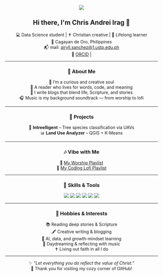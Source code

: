 <div align="center">

<!-- 🌸 Cute Banner -->
<img src="https://capsule-render.vercel.app/api?type=waving&color=ffb6c1&height=200&section=header&text=Hello%20World%20🌸&fontSize=40&fontColor=fff&fontAlignY=35&desc=Welcome%20to%20my%20GitHub!&descSize=20&descAlign=65" />

<h2>Hi there, I'm <b>Chris Andrei Irag</b> 🌸</h2>

💻 Data Science student | ✝️ Christian creative | 🌱 Lifelong learner  
📍 Cagayan de Oro, Philippines  
📬 mail: <a href="mailto:airyll.sanchez@1.ustp.edu.ph">airyll.sanchez@1.ustp.edu.ph</a>  
🧾 [ORCID]([https://orcid.org/0009-0002-4612-6648) | 

---

### 🌼 About Me

🦋 I’m a curious and creative soul  
📖 A reader who lives for words, code, and meaning  
📝 I write blogs that blend life, Scripture, and stories  
🎧 Music is my background soundtrack — from worship to lofi  

---

### 💖 Projects 

🌱 **Intreelligent** – Tree species classification via UAVs  
📊 **Land Use Analyzer** – QGIS + K-Means 

---

### 🎶 Vibe with Me

🔗 [My Worship Playlist](https://www.youtube.com/playlist?list=YOUR_WORSHIP_LINK)  
🔗 [My Coding Lofi Playlist](https://www.youtube.com/playlist?list=YOUR_LOFI_LINK)  

---

### 🧠 Skills & Tools

<img src="https://img.shields.io/badge/Python-FFD1DC?style=flat&logo=python&logoColor=black" />
<img src="https://img.shields.io/badge/JavaScript-FFB6C1?style=flat&logo=javascript&logoColor=black" />
<img src="https://img.shields.io/badge/React-FFC0CB?style=flat&logo=react&logoColor=black" />
<img src="https://img.shields.io/badge/Express-FF69B4?style=flat&logo=express&logoColor=white" />
<img src="https://img.shields.io/badge/QGIS-98FB98?style=flat&logo=qgis&logoColor=black" />
<img src="https://img.shields.io/badge/SQLite-ADD8E6?style=flat&logo=sqlite&logoColor=black" />

---

### 🌸 Hobbies & Interests

📚 Reading deep stories & Scripture  
🖋️ Creative writing & blogging  
🧠 AI, data, and growth-mindset learning  
🎀 Daydreaming & reflecting with music  
✝️ Living out faith in all I do  

---

✨ *"Let everything you do reflect the value of Christ."*  
💌 Thank you for visiting my cozy corner of GitHub!

</div>
